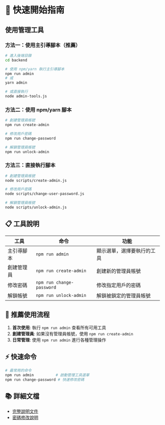# 🚀 快速開始指南

## 使用管理工具

### 方法一：使用主引導腳本（推薦）

```bash
# 進入後端目錄
cd backend

# 使用 npm/yarn 執行主引導腳本
npm run admin
# 或
yarn admin

# 或直接執行
node admin-tools.js
```

### 方法二：使用 npm/yarn 腳本

```bash
# 創建管理員帳號
npm run create-admin

# 修改用戶密碼
npm run change-password

# 解鎖管理員帳號
npm run unlock-admin
```

### 方法三：直接執行腳本

```bash
# 創建管理員帳號
node scripts/create-admin.js

# 修改用戶密碼
node scripts/change-user-password.js

# 解鎖管理員帳號
node scripts/unlock-admin.js
```

## 📋 工具說明

| 工具 | 命令 | 功能 |
|------|------|------|
| 主引導腳本 | `npm run admin` | 顯示選單，選擇要執行的工具 |
| 創建管理員 | `npm run create-admin` | 創建新的管理員帳號 |
| 修改密碼 | `npm run change-password` | 修改指定用戶的密碼 |
| 解鎖帳號 | `npm run unlock-admin` | 解鎖被鎖定的管理員帳號 |

## 🎯 推薦使用流程

1. **首次使用**: 執行 `npm run admin` 查看所有可用工具
2. **創建管理員**: 如果沒有管理員帳號，使用 `npm run create-admin`
3. **日常管理**: 使用 `npm run admin` 進行各種管理操作

## ⚡ 快速命令

```bash
# 最常用的命令
npm run admin          # 啟動管理工具選單
npm run change-password # 快速修改密碼
```

## 📚 詳細文檔

- [完整說明文件](README-admin-tools.md)
- [密碼修改說明](README-password.md) 
